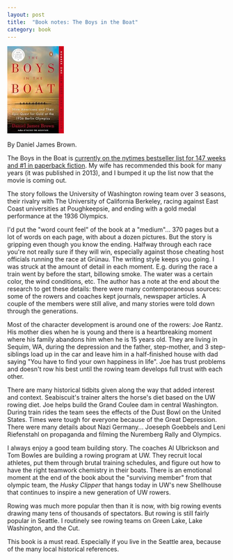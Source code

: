 ```yaml
---
layout: post
title:  "Book notes: The Boys in the Boat"
category: book
---
```


![Book cover](/assets/the-boys-in-the-boat.jpg)

By Daniel James Brown.


The Boys in the Boat is [currently on the nytimes bestseller list for 147 weeks and #1 in paperback fiction](https://www.nytimes.com/books/best-sellers/paperback-nonfiction/). My wife has recommended this book for many years (it was published in 2013), and I bumped it up the list now that the movie is coming out.

The story follows the University of Washington rowing team over 3 seasons, their rivalry with The University of California Berkeley, racing against East Coast universities at Poughkeepsie, and ending with a gold medal performance at the 1936 Olympics.

I'd put the "word count feel" of the book at a "medium"... 370 pages but a lot of words on each page, with about a dozen pictures. But the story is gripping even though you know the ending. Halfway through each race you're not really sure if they will win, especially against those cheating host officials running the race at Grünau. The writing style keeps you going. I was struck at the amount of detail in each moment. E.g. during the race a train went by before the start, billowing smoke. The water was a certain color, the wind conditions, etc. The author has a note at the end about the research to get these details: there were many contemporaneous sources: some of the rowers and coaches kept journals, newspaper articles. A couple of the members were still alive, and many stories were told down through the generations.

Most of the character development is around one of the rowers: Joe Rantz. His mother dies when he is young and there is a heartbreaking moment where his family abandons him when he is 15 years old. They are living in Sequim, WA, during the depression and the father, step-mother, and 3 step-siblings load up in the car and leave him in a half-finished house with dad saying "You have to find your own happiness in life". Joe has trust problems and doesn't row his best until the rowing team develops full trust with each other.

There are many historical tidbits given along the way that added interest and context. Seabiscuit's trainer alters the horse's diet based on the UW rowing diet. Joe helps build the Grand Coulee dam in central Washington. During train rides the team sees the effects of the Dust Bowl on the United States. Times were tough for everyone because of the Great Depression. There were many details about Nazi Germany... Joeseph Goebbels and Leni Riefenstahl on propaganda and filming the Nuremberg Rally and Olympics.

I always enjoy a good team building story. The coaches Al Ulbrickson and Tom Bowles are building a rowing program at UW. They recruit local athletes, put them through brutal training schedules, and figure out how to have the right teamwork chemistry in their boats. There is an emotional moment at the end of the book about the "surviving member" from that olympic team, the *Husky Clipper* that hangs today in UW's new Shellhouse that continues to inspire a new generation of UW rowers.

Rowing was much more popular then than it is now, with big rowing events drawing many tens of thousands of spectators. But rowing is still fairly popular in Seattle. I routinely see rowing teams on Green Lake, Lake Washington, and the Cut.

This book is a must read. Especially if you live in the Seattle area, because of the many local historical references.
